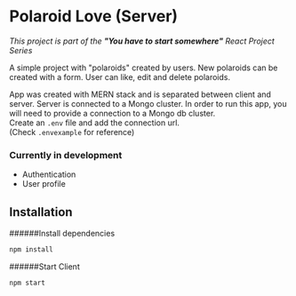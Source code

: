# Polaroid Love (Server)

_This project is part of the **"You have to start somewhere"** React Project Series_

A simple project with "polaroids" created by users.
New polaroids can be created with a form.
User can like, edit and delete polaroids.

App was created with MERN stack and is separated between client and server.
Server is connected to a Mongo cluster.
In order to run this app, you will need to provide a connection to a Mongo db cluster.\
Create an `.env` file and add the connection url.\
(Check `.envexample` for reference)

### Currently in development
- Authentication
- User profile

## Installation

######Install dependencies
```sh
npm install
```

######Start Client
```sh
npm start
```
